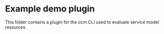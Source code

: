 # Example demo plugin

This folder contains a plugin for the ocm CLI used to evaluate 
service model resources.
